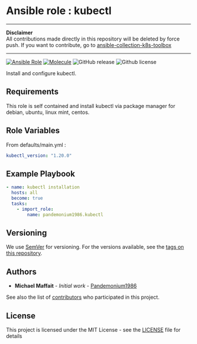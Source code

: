 # Ansible role : kubectl

---

**Disclaimer**  
All contributions made directly in this repository will be deleted by force push. If you want to contribute, go to [ansible-collection-k8s-toolbox](https://github.com/Pandemonium1986/ansible-collection-k8s-toolbox)

---

[![Ansible Role](https://img.shields.io/ansible/role/d/pandemonium1986/kubectl?logo=Ansible&color=blue)](https://galaxy.ansible.com/ui/standalone/roles/pandemonium1986/kubectl/)
[![Molecule](https://github.com/Pandemonium1986/ansible-role-kubectl/actions/workflows/molecule.yml/badge.svg)](https://github.com/Pandemonium1986/ansible-role-kubectl/actions/workflows/molecule.yml)
![GitHub release](https://img.shields.io/github/release/Pandemonium1986/ansible-role-kubectl.svg?logo=github)
![Github license](https://img.shields.io/github/license/Pandemonium1986/ansible-role-kubectl.svg?logo=github)

Install and configure kubectl.

## Requirements

This role is self contained and install kubectl via package manager for debian, ubuntu, linux mint, centos.

## Role Variables

From defaults/main.yml :

```yaml
kubectl_version: "1.20.0"
```

## Example Playbook

```yaml
- name: kubectl installation
  hosts: all
  become: true
  tasks:
    - import_role:
        name: pandemonium1986.kubectl
```

## Versioning

We use [SemVer](http://semver.org/) for versioning. For the versions available, see the [tags on this repository](https://github.com/Pandemonium1986/ansible-role-kubectl/tags).

## Authors

- **Michael Maffait** - _Initial work_ - [Pandemonium1986](https://github.com/Pandemonium1986)

See also the list of [contributors](https://github.com/your/project/contributors) who participated in this project.

## License

This project is licensed under the MIT License - see the [LICENSE](./LICENSE) file for details
